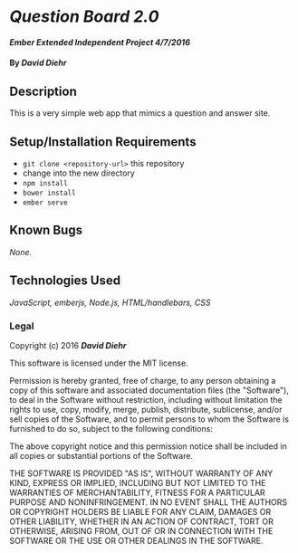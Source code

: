 # _Question Board 2.0_

#### _Ember Extended Independent Project 4/7/2016_

#### By _**David Diehr**_

## Description

This is a very simple web app that mimics a question and answer site.

## Setup/Installation Requirements

* `git clone <repository-url>` this repository
* change into the new directory
* `npm install`
* `bower install`
* `ember serve`


## Known Bugs

_None._


## Technologies Used

_JavaScript, emberjs, Node.js, HTML/handlebars, CSS_

### Legal

Copyright (c) 2016 **_David Diehr_**

This software is licensed under the MIT license.

Permission is hereby granted, free of charge, to any person obtaining a copy
of this software and associated documentation files (the "Software"), to deal
in the Software without restriction, including without limitation the rights
to use, copy, modify, merge, publish, distribute, sublicense, and/or sell
copies of the Software, and to permit persons to whom the Software is
furnished to do so, subject to the following conditions:

The above copyright notice and this permission notice shall be included in
all copies or substantial portions of the Software.

THE SOFTWARE IS PROVIDED "AS IS", WITHOUT WARRANTY OF ANY KIND, EXPRESS OR
IMPLIED, INCLUDING BUT NOT LIMITED TO THE WARRANTIES OF MERCHANTABILITY,
FITNESS FOR A PARTICULAR PURPOSE AND NONINFRINGEMENT. IN NO EVENT SHALL THE
AUTHORS OR COPYRIGHT HOLDERS BE LIABLE FOR ANY CLAIM, DAMAGES OR OTHER
LIABILITY, WHETHER IN AN ACTION OF CONTRACT, TORT OR OTHERWISE, ARISING FROM,
OUT OF OR IN CONNECTION WITH THE SOFTWARE OR THE USE OR OTHER DEALINGS IN
THE SOFTWARE.
